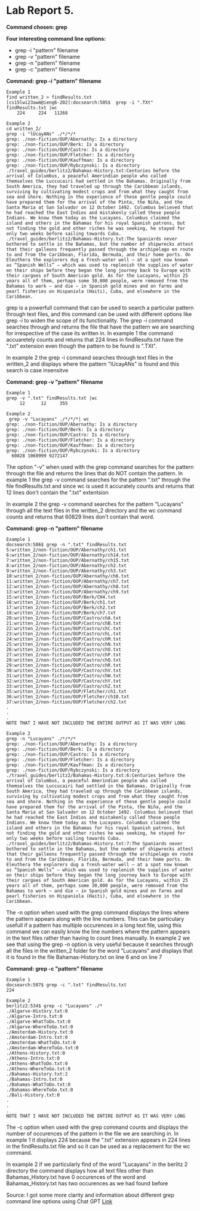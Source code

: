 # Lab Report 5.

**Command chosen: grep**

**Four interesting command line options:**

* grep -i "pattern" filename
* grep -v "pattern" filename
* grep -n "pattern" filename
* grep -c "pattern" filename



**Command: grep -i "pattern" filename** 
```
Example 1
find written_2 > findResults.txt
[cs15lwi23awm@ieng6-202]:docsearch:505$  grep -i ".TXt" findResults.txt |wc
    224     224   11268
```
```
Example 2
cd written_2/
grep -i "lUcayANs" ./*/*/*
grep: ./non-fiction/OUP/Abernathy: Is a directory
grep: ./non-fiction/OUP/Berk: Is a directory
grep: ./non-fiction/OUP/Castro: Is a directory
grep: ./non-fiction/OUP/Fletcher: Is a directory
grep: ./non-fiction/OUP/Kauffman: Is a directory
grep: ./non-fiction/OUP/Rybczynski: Is a directory
./travel_guides/berlitz2/Bahamas-History.txt:Centuries before the arrival of Columbus, a peaceful Amerindian people who called themselves the Luccucairi had settled in the Bahamas. Originally from South America, they had traveled up through the Caribbean islands, surviving by cultivating modest crops and from what they caught from sea and shore. Nothing in the experience of these gentle people could have prepared them for the arrival of the Pinta, the Niña, and the Santa Maria at San Salvador on 12 October 1492. Columbus believed that he had reached the East Indies and mistakenly called these people Indians. We know them today as the Lucayans. Columbus claimed the island and others in the Bahamas for his royal Spanish patrons, but not finding the gold and other riches he was seeking, he stayed for only two weeks before sailing towards Cuba.
./travel_guides/berlitz2/Bahamas-History.txt:The Spaniards never bothered to settle in the Bahamas, but the number of shipwrecks attest that their galleons frequently passed through the archipelago en route to and from the Caribbean, Florida, Bermuda, and their home ports. On Eleuthera the explorers dug a fresh-water well — at a spot now known as “Spanish Wells” — which was used to replenish the supplies of water on their ships before they began the long journey back to Europe with their cargoes of South American gold. As for the Lucayans, within 25 years all of them, perhaps some 30,000 people, were removed from the Bahamas to work — and die — in Spanish gold mines and on farms and pearl fisheries on Hispaniola (Haiti), Cuba, and elsewhere in the Caribbean.
```
grep is a powerfull command that can be used to search a particular pattern through text files, and this command can be used with different options like grep -i to widen the scope of its functionality. The grep -i command searches through and returns the file that have the pattern we are searching for irrespective of the case its written in.
In example 1 the command accuaretely counts and returns that 224 lines in findResults.txt have the ".txt" extension even though the pattern to be found is ".TXt".

In example 2 the grep -i command searches through text files in the written_2 and displays where the pattern "lUcayANs" is found and this search is case insensitve



**Command: grep -v "pattern" filename** 
```
Example 1
grep -v ".txt" findResults.txt |wc
     12      12     355
```

```
Example 2
 grep -v "Lucayans" ./*/*/*| wc
grep: ./non-fiction/OUP/Abernathy: Is a directory
grep: ./non-fiction/OUP/Berk: Is a directory
grep: ./non-fiction/OUP/Castro: Is a directory
grep: ./non-fiction/OUP/Fletcher: Is a directory
grep: ./non-fiction/OUP/Kauffman: Is a directory
grep: ./non-fiction/OUP/Rybczynski: Is a directory
  60828 1060999 9272147
```
The option "-v" when used with the grep command searches for the pattern through the file and returns the lines that do NOT contain the pattern.
In example 1 the grep -v command searches for the pattern ".txt" through the file findResults.txt and since wc is used it accurately counts and returns that 12 lines don't contain the ".txt" extentsion

In example 2 the grep -v command searches for the pattern "Lucayans" through all the text files in the written_2 directory and the wc command counts and returns that 60829 lines don't contain that word.



**Command: grep -n "pattern" filename** 
```
Example 1
docsearch:506$ grep -n ".txt" findResults.txt
5:written_2/non-fiction/OUP/Abernathy/ch1.txt
6:written_2/non-fiction/OUP/Abernathy/ch14.txt
7:written_2/non-fiction/OUP/Abernathy/ch15.txt
8:written_2/non-fiction/OUP/Abernathy/ch2.txt
9:written_2/non-fiction/OUP/Abernathy/ch3.txt
10:written_2/non-fiction/OUP/Abernathy/ch6.txt
11:written_2/non-fiction/OUP/Abernathy/ch7.txt
12:written_2/non-fiction/OUP/Abernathy/ch8.txt
13:written_2/non-fiction/OUP/Abernathy/ch9.txt
15:written_2/non-fiction/OUP/Berk/CH4.txt
16:written_2/non-fiction/OUP/Berk/ch1.txt
17:written_2/non-fiction/OUP/Berk/ch2.txt
18:written_2/non-fiction/OUP/Berk/ch7.txt
20:written_2/non-fiction/OUP/Castro/chA.txt
21:written_2/non-fiction/OUP/Castro/chB.txt
22:written_2/non-fiction/OUP/Castro/chC.txt
23:written_2/non-fiction/OUP/Castro/chL.txt
24:written_2/non-fiction/OUP/Castro/chM.txt
25:written_2/non-fiction/OUP/Castro/chN.txt
26:written_2/non-fiction/OUP/Castro/chO.txt
27:written_2/non-fiction/OUP/Castro/chP.txt
28:written_2/non-fiction/OUP/Castro/chQ.txt
29:written_2/non-fiction/OUP/Castro/chR.txt
30:written_2/non-fiction/OUP/Castro/chV.txt
31:written_2/non-fiction/OUP/Castro/chW.txt
32:written_2/non-fiction/OUP/Castro/chY.txt
33:written_2/non-fiction/OUP/Castro/chZ.txt
35:written_2/non-fiction/OUP/Fletcher/ch1.txt
36:written_2/non-fiction/OUP/Fletcher/ch10.txt
37:written_2/non-fiction/OUP/Fletcher/ch2.txt
.
.
.
NOTE THAT I HAVE NOT INCLUDED THE ENTIRE OUTPUT AS IT WAS VERY LONG
```

```
Example 2
grep -n "Lucayans" ./*/*/*    
grep: ./non-fiction/OUP/Abernathy: Is a directory
grep: ./non-fiction/OUP/Berk: Is a directory
grep: ./non-fiction/OUP/Castro: Is a directory
grep: ./non-fiction/OUP/Fletcher: Is a directory
grep: ./non-fiction/OUP/Kauffman: Is a directory
grep: ./non-fiction/OUP/Rybczynski: Is a directory
./travel_guides/berlitz2/Bahamas-History.txt:6:Centuries before the arrival of Columbus, a peaceful Amerindian people who called themselves the Luccucairi had settled in the Bahamas. Originally from South America, they had traveled up through the Caribbean islands, surviving by cultivating modest crops and from what they caught from sea and shore. Nothing in the experience of these gentle people could have prepared them for the arrival of the Pinta, the Niña, and the Santa Maria at San Salvador on 12 October 1492. Columbus believed that he had reached the East Indies and mistakenly called these people Indians. We know them today as the Lucayans. Columbus claimed the island and others in the Bahamas for his royal Spanish patrons, but not finding the gold and other riches he was seeking, he stayed for only two weeks before sailing towards Cuba.
./travel_guides/berlitz2/Bahamas-History.txt:7:The Spaniards never bothered to settle in the Bahamas, but the number of shipwrecks attest that their galleons frequently passed through the archipelago en route to and from the Caribbean, Florida, Bermuda, and their home ports. On Eleuthera the explorers dug a fresh-water well — at a spot now known as “Spanish Wells” — which was used to replenish the supplies of water on their ships before they began the long journey back to Europe with their cargoes of South American gold. As for the Lucayans, within 25 years all of them, perhaps some 30,000 people, were removed from the Bahamas to work — and die — in Spanish gold mines and on farms and pearl fisheries on Hispaniola (Haiti), Cuba, and elsewhere in the Caribbean.
```
The -n option when used with the grep command displays the lines where the pattern appears along with the line numbers. This can be particulary usefull if a pattern has multiple occurences in a long text file, using this command we can easily know the line numbers where the pattern appears in the text files rather than having to count lines manually.
In example 2 we see that using the grep -n option is very useful because it searches through all the files in the written_2 folder for the word "Lucayans" and displays that it is found in the file Bahamas-History.txt on line 6 and on line 7



**Command: grep -c "pattern" filename** 
```
Example 1
docsearch:507$ grep -c ".txt" findResults.txt
224
```

```
Example 2
berlitz2:534$ grep -c "Lucayans" ./*  
./Algarve-History.txt:0
./Algarve-Intro.txt:0
./Algarve-WhatToDo.txt:0
./Algarve-WhereToGo.txt:0
./Amsterdam-History.txt:0
./Amsterdam-Intro.txt:0
./Amsterdam-WhatToDo.txt:0
./Amsterdam-WhereToGo.txt:0
./Athens-History.txt:0
./Athens-Intro.txt:0
./Athens-WhatToDo.txt:0
./Athens-WhereToGo.txt:0
./Bahamas-History.txt:2
./Bahamas-Intro.txt:0
./Bahamas-WhatToDo.txt:0
./Bahamas-WhereToGo.txt:0
./Bali-History.txt:0
.
.
.
NOTE THAT I HAVE NOT INCLUDED THE ENTIRE OUTPUT AS IT WAS VERY LONG
```
The -c option when used with the grep command counts and displays the number of occurences of the pattern in the file we are searching in.
In example 1 it displays 224 because the ".txt" extension appears in 224 lines in the findResults.txt file and so it can be used as a replacement for the wc command.

In example 2 if we particularly find of the word "Lucayans" in the berlitz 2 directory the command displays how all text files other than Bahamas_History.txt have 0 occurences of the word and Bahamas_History.txt has two occurences as we had found before

Source: I got some more clarity and information about different grep command line options using Chat GPT [Link](https://chat.openai.com/)
